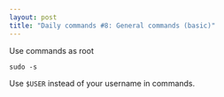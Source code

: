 ```yaml
---
layout: post
title: "Daily commands #8: General commands (basic)"
---
```


Use commands as root

```
sudo -s
```

Use `$USER` instead of your username in commands.